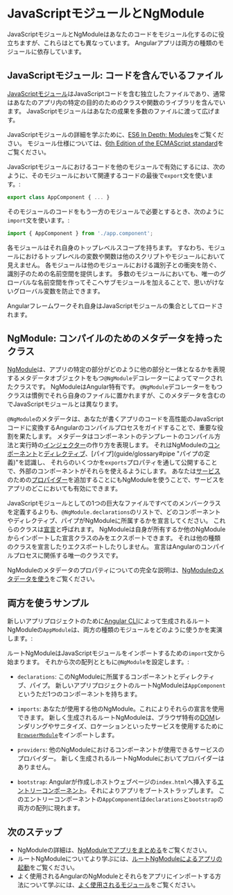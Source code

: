 # JavaScriptモジュールとNgModule

JavaScriptモジュールとNgModuleはあなたのコードをモジュール化するのに役立ちますが、これらはとても異なっています。
Angularアプリは両方の種類のモジュールに依存しています。

## JavaScriptモジュール: コードを含んでいるファイル

[JavaScriptモジュール](https://javascript.info/modules "JavaScript.Info - Modules")はJavaScriptコードを含む独立したファイルであり、通常はあなたのアプリ内の特定の目的のためのクラスや関数のライブラリを含んでいます。
JavaScriptモジュールはあなたの成果を多数のファイルに渡って広げます。

<div class="alert is-helpful">

JavaScriptモジュールの詳細を学ぶために、[ES6 In Depth: Modules](https://hacks.mozilla.org/2015/08/es6-in-depth-modules/)をご覧ください。
モジュール仕様については、[6th Edition of the ECMAScript standard](https://www.ecma-international.org/ecma-262/6.0/#sec-modules)をご覧ください。

</div>

JavaScriptモジュールにおけるコードを他のモジュールで有効にするには、次のように、そのモジュールにおいて関連するコードの最後で`export`文を使います。:

```typescript
export class AppComponent { ... }
```

そのモジュールのコードをもう一方のモジュールで必要とするとき、次のように`import`文を使います。:

```typescript
import { AppComponent } from './app.component';
```

各モジュールはそれ自身のトップレベルスコープを持ちます。
すなわち、モジュールにおけるトップレベルの変数や関数は他のスクリプトやモジュールにおいて見えません。
各モジュールは他のモジュールにおける識別子との衝突を防ぐ、識別子のための名前空間を提供します。
多数のモジュールにおいても、唯一のグローバルな名前空間を作ってそこへサブモジュールを加えることで、思いがけないグローバル変数を防止できます。

Angularフレームワークそれ自身はJavaScriptモジュールの集合としてロードされます。

## NgModule: コンパイルのためのメタデータを持ったクラス

[NgModule](guide/glossary#ngmodule "NgModuleの定義")は、アプリの特定の部分がどのように他の部分と一体となるかを表現するメタデータオブジェクトをもつ`@NgModule`デコレーターによってマークされたクラスです。
NgModuleはAngular特有です。
`@NgModule`デコレーターをもつクラスは慣例でそれら自身のファイルに置かれますが、このメタデータを含むのでJavaScriptモジュールとは異なります。

`@NgModule`のメタデータは、あなたが書くアプリのコードを高性能のJavaScriptコードに変換するAngularのコンパイルプロセスをガイドすることで、重要な役割を果たします。
メタデータはコンポーネントのテンプレートのコンパイル方法と実行時の[インジェクター](guide/glossary#injector "インジェクターの定義")の作り方を表現します。
それはNgModuleの[コンポーネント](guide/glossary#component "コンポーネントの定義")と[ディレクティブ](guide/glossary#directive "ディレクティブの定義")、[パイプ](guide/glossary#pipe "パイプの定義)"を認識し、
それらのいくつかを`exports`プロパティを通して公開することで、外部のコンポーネントがそれらを使えるようにします。
あなたは[サービス](guide/glossary#service "サービスの定義")のための[プロパイダー](guide/glossary#provider "プロバイダーの定義")を追加することにもNgModuleを使うことで、サービスをアプリのどこにおいても有効にできます。

JavaScriptモジュールとしての1つの巨大なファイルですべてのメンバークラスを定義するよりも、`@NgModule.declarations`のリストで、どのコンポーネントやディレクティブ、パイプがNgModuleに所属するかを宣言してください。
これらのクラスは[宣言](guide/glossary#declarable "宣言の定義")と呼ばれます。
NgModuleは自身が所有するか他のNgModuleからインポートした宣言クラスのみをエクスポートできます。
それは他の種類のクラスを宣言したりエクスポートしたりしません。
宣言はAngularのコンパイルプロセスに関係する唯一のクラスです。

NgModuleのメタデータのプロパティについての完全な説明は、[NgModuleのメタデータを使う](guide/ngmodule-api "NgModuleのメタデータを使う")をご覧ください。

## 両方を使うサンプル

新しいアプリプロジェクトのために[Angular CLI](cli)によって生成されるルートNgModuleの`AppModule`は、両方の種類のモジュールをどのように使うかを実演します。:

<code-example path="ngmodules/src/app/app.module.1.ts" header="src/app/app.module.ts (default AppModule)"></code-example>

ルートNgModuleはJavaScriptモジュールをインポートするための`import`文から始まります。
それから次の配列とともに`@NgModule`を設定します。:

* `declarations`: このNgModuleに所属するコンポーネントとディレクティブ、パイプ。
  新しいアプリプロジェクトのルートNgModuleは`AppComponent`というただ1つのコンポーネントを持ちます。

* `imports`: あなたが使用する他のNgModule。これによりそれらの宣言を使用できます。
  新しく生成されるルートNgModuleは、ブラウザ特有の[DOM](https://www.w3.org/TR/DOM-Level-2-Core/introduction.html "Definition of Document Object Model")レンダリングやサニタイズ、ロケーションといったサービスを使用するために[`BrowserModule`](api/platform-browser/BrowserModule "BrowserModule NgModule")をインポートします。

* `providers`: 他のNgModuleにおけるコンポーネントが使用できるサービスのプロバイダー。
  新しく生成されるルートNgModuleにおいてプロバイダーはありません。

* `bootstrap`: Angularが作成しホストウェブページの`index.html`へ挿入する[エントリーコンポーネント](guide/entry-components "エントリーコンポーネントを指定する")。それによりアプリをブートストラップします。
  このエントリーコンポーネントの`AppComponent`は`declarations`と`bootstrap`の両方の配列に現れます。

## 次のステップ

* NgModuleの詳細は、[NgModuleでアプリをまとめる](guide/ngmodules "NgModuleでアプリをまとめる")をご覧ください。
* ルートNgModuleについてより学ぶには、[ルートNgModuleによるアプリの起動](guide/bootstrapping "ルートNgModuleによるアプリの起動")をご覧ください。
* よく使用されるAngularのNgModuleとそれらをアプリにインポートする方法について学ぶには、[よく使用されるモジュール](guide/frequent-ngmodules "よく使用されるモジュール")をご覧ください。

